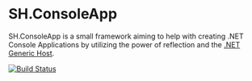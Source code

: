 # SH.ConsoleApp

SH.ConsoleApp is a small framework aiming to help with creating .NET Console Applications by utilizing the power of reflection and the [.NET Generic Host](https://docs.microsoft.com/en-us/dotnet/core/extensions/generic-host).

[![Build Status](https://sharenburg.visualstudio.com/SH.ConsoleApp/_apis/build/status/SvenHarenburg.SH.ConsoleApp?branchName=azure-pipelines)](https://sharenburg.visualstudio.com/SH.ConsoleApp/_build/latest?definitionId=1&branchName=main)
